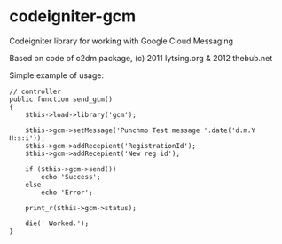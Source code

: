 codeigniter-gcm
===============

Codeigniter library for working with Google Cloud Messaging

Based on code of c2dm package, (c) 2011 lytsing.org & 2012 thebub.net


Simple example of usage:


	// controller
	public function send_gcm()
	{
		$this->load->library('gcm');
		
		$this->gcm->setMessage('Punchmo Test message '.date('d.m.Y H:s:i'));
		$this->gcm->addRecepient('RegistrationId');
		$this->gcm->addRecepient('New reg id');
		
		if ($this->gcm->send())
			echo 'Success';
		else
			echo 'Error';

		print_r($this->gcm->status);
			
		die(' Worked.');
	}
